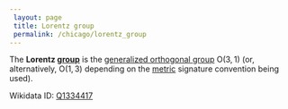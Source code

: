 ```yaml
---
 layout: page
 title: Lorentz group
 permalink: /chicago/lorentz_group
---
```

The **Lorentz [group](https://mathgloss.github.io/MathGloss/group)** is the [generalized orthogonal group](https://mathgloss.github.io/MathGloss/generalized_orthogonal_group) $\text{O}(3,1)$ (or, alternatively, $\text{O}(1,3)$ depending on the [metric](https://mathgloss.github.io/MathGloss/metric_space) signature convention being used).

Wikidata ID: [Q1334417](https://www.wikidata.org/wiki/Q1334417)